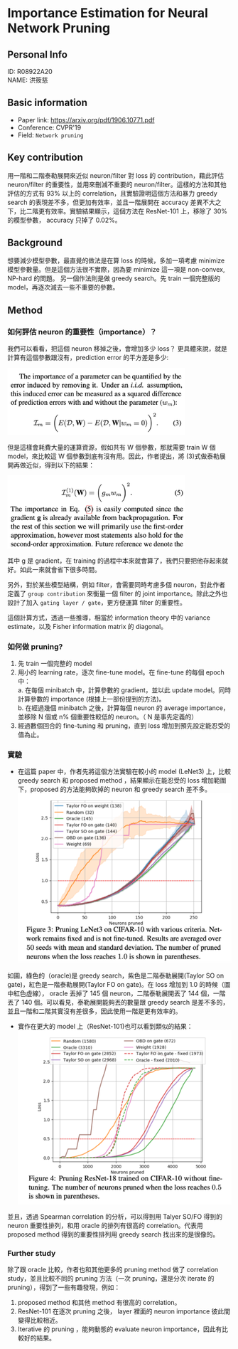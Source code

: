 
# Importance Estimation for Neural Network Pruning  


## Personal Info
ID: R08922A20  
NAME: 洪筱慈 

## Basic information

- Paper link: https://arxiv.org/pdf/1906.10771.pdf
- Conference: CVPR'19
- Field: `Network pruning`

## Key contribution

用一階和二階泰勒展開來近似 neuron/filter 對 loss 的 contribution，藉此評估 neuron/filter 的重要性，並用來刪減不重要的 neuron/filter。這樣的方法和其他評估的方式有 93% 以上的 correlation，且實驗證明這個方法和暴力 greedy search 的表現差不多，但更加有效率，並且一階展開在 accuracy 差異不大之下，比二階更有效率。實驗結果顯示，這個方法在 ResNet-101 上，移除了 30% 的模型參數， accuracy 只掉了 0.02%。


## Background

想要減少模型參數，最直覺的做法是在算 loss 的時候，多加一項考慮 minimize 模型參數量。但是這個方法很不實際，因為要 minimize 這一項是 non-convex, NP-hard 的問題。 另一個作法則是做 greedy search。先 train 一個完整版的 model，再逐次減去一些不重要的參數。

## Method

### 如何評估 neuron 的重要性（importance）？
我們可以看看，把這個 neuron 移掉之後，會增加多少 loss？ 更具體來說，就是計算有這個參數跟沒有，prediction error 的平方差是多少:
    <div align="left">
    <img src=img/14-1-1.png width=400x>
    </div>

但是這樣會耗費大量的運算資源，假如共有 W 個參數，那就需要 train W 個 model，來比較這 W 個參數到底有沒有用。因此，作者提出，將 (3)式做泰勒展開再做近似，得到以下的結果：
    <div align="left">
    <img src=img/14-1-2.png width=400x>
    </div>

其中 g 是 gradient，在 training 的過程中本來就會算了，我們只要把他存起來就好。如此一來就會省下很多時間。  

另外，對於某些模型結構，例如 filter，會需要同時考慮多個 neuron，對此作者定義了 `group contribution` 來衡量一個 filter 的 joint importance。除此之外也設計了加入 `gating layer / gate`，更方便運算 filter 的重要性。  

這個計算方式，透過一些推導，相當於 information theory 中的 variance estimate，以及 Fisher information matrix 的 diagonal。  

### 如何做 pruning?

1. 先 train 一個完整的 model  
2. 用小的 learning rate，逐次 fine-tune model。在 fine-tune 的每個 epoch 中：  
    a. 在每個 minibatch 中，計算參數的 gradient，並以此 update model。同時計算參數的 importance (根據上一部份提到的方法)。  
    b. 在經過幾個 minibatch 之後，計算每個 neuron 的 average importance，並移除 N 個或 n% 個重要性較低的 neuron。（ N 是事先定義的）   
3. 經過數個回合的 fine-tuning 和 pruning，直到 loss 增加到預先設定能忍受的值為止。


### 實驗

* 在這篇 paper 中，作者先將這個方法實驗在較小的 model (LeNet3) 上，比較 greedy search 和 proposed method ，結果顯示在能忍受的 loss 增加範圍下，proposed 的方法能夠砍掉的 neuron 和 greedy search 差不多。
    <div align="left">
    <img src=img/14-1-3.png width=500x>
    </div>

如圖，綠色的（oracle)是 greedy search，紫色是二階泰勒展開(Taylor SO on gate)，紅色是一階泰勒展開(Taylor FO on gate)。在 loss 增加到 1.0 的時候（圖中紅色虛線）， oracle 丟掉了 145 個 neuron，二階泰勒展開丟了 144 個，一階丟了 140 個。可以看見，泰勒展開能夠丟的數量跟 greedy search 是差不多的，並且一階和二階其實沒有差很多，因此使用一階是更有效率的。  

* 實作在更大的 model 上（ResNet-101)也可以看到類似的結果：  
    <div align="left">
    <img src=img/14-1-4.png width=500x>
    </div>

並且，透過 Spearman correlation 的分析，可以得到用 Talyer SO/FO 得到的 neuron 重要性排列，和用 oracle 的排列有很高的 correlation。代表用 proposed method 得到的重要性排列用 greedy search 找出來的是很像的。  

### Further study

除了跟 oracle 比較，作者也和其他更多的 pruning method 做了 correlation study，並且比較不同的 pruning 方法（一次 pruning，還是分次 iterate 的 pruning），得到了一些有趣發現，例如：

1. proposed method 和其他 method 有很高的 correlation。
2. ResNet-101 在逐次 pruning 之後， layer 裡面的 neuron importance 彼此間變得比較相近。
3. Iterative 的 pruning ，能夠動態的 evaluate neuron importance，因此有比較好的結果。






